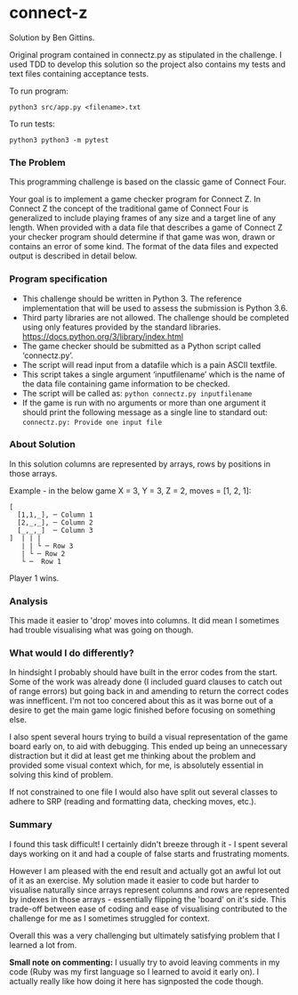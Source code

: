 # connect-z

Solution by Ben Gittins.

Original program contained in connectz.py as stipulated in the challenge. I used TDD to develop this solution so the project also contains my tests and text files containing acceptance tests.

To run program:

    python3 src/app.py <filename>.txt

To run tests:

    python3 python3 -m pytest 

### The Problem


This programming challenge is based on the classic game of Connect Four.

Your goal is to implement a game checker program for Connect Z. In Connect Z the concept of the traditional game of Connect Four is generalized to include playing frames of any size and a target line of any length. When provided with a data file that describes a game of Connect Z your checker program should determine if that game was won, drawn or contains an error of some kind. The format of the data files and expected output is described in detail below.

### Program specification

- This challenge should be written in Python 3. The reference implementation that will be used to assess the submission is Python 3.6.
- Third party libraries are not allowed. The challenge should be completed using only features provided by the standard libraries. https://docs.python.org/3/library/index.html
- The game checker should be submitted as a Python script called ‘connectz.py’.
- The script will read input from a datafile which is a pain ASCII textfile.
- This script takes a single argument ‘inputfilename’ which is the name of the data file containing game information to be checked.
- The script will be called as: ```python connectz.py inputfilename```
- If the game is run with no arguments or more than one argument it should print the following message as a single line to standard out:
  ```connectz.py: Provide one input file```

### About Solution 

In this solution columns  are represented by arrays, rows by positions in those arrays.

Example - in the below game X = 3, Y = 3, Z = 2, moves = [1, 2, 1]:

    [
      [1,1,_], ─ Column 1
      [2,_,_], ─ Column 2
      [_,_,_]  ─ Column 3
    ]  | | |
       | | └ ─ Row 3
       | └ ─ Row 2
       └ ─	Row 1

Player 1 wins.

### Analysis

This made it easier to 'drop' moves into columns. It did mean I sometimes had trouble visualising what was going on though.

### What would I do differently?

In hindsight I probably should have built in the error codes from the start. Some of the work was already done (I included guard clauses to catch out of range errors) but going back in and amending to return the correct codes was innefficent. I'm not too concered about this as it was borne out of a desire to get the main game logic finished before focusing on something else.

I also spent several hours trying to build a visual representation of the game board early on, to aid with debugging. This ended up being an unnecessary distraction but it did at least get me thinking about the problem and provided some visual context which, for me, is absolutely essential in solving this kind of problem.

If not constrained to one file I would also have split out several classes to adhere to SRP (reading and formatting data, checking moves, etc.).

### Summary

I found this task difficult! I certainly didn't breeze through it - I spent several days working on it and had a couple of false starts and frustrating moments.

However I am pleased with the end result and actually got an awful lot out of it as an exercise. My solution made it easier to code but harder to visualise naturally since arrays represent columns and rows are represented by indexes in those arrays - essentially flipping the 'board' on it's side. This trade-off between ease of coding and ease of visualising contributed to the challenge for me as I sometimes struggled for context.

Overall this was a very challenging but ultimately satisfying problem that I learned a lot from.


**Small note on commenting:** I usually try to avoid leaving comments in my code (Ruby was my first language so I learned to avoid it early on). I actually really like how doing it here has signposted the code though.
